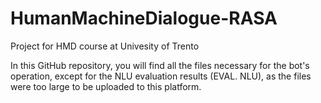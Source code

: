 # HumanMachineDialogue-RASA
Project for HMD course at Univesity of Trento

In this GitHub repository, you will find all the files necessary for the bot's operation, except for the NLU evaluation results (EVAL. NLU), as the files were too large to be uploaded to this platform.
